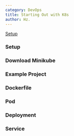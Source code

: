 ```yaml
---
category: DevOps
title: Starting Out with K8s
author: Hz.
---
```


[Setup](#Setup)

### <a id="Setup"></a>Setup
### Download Minikube
### Example Project
### Dockerfile
### Pod
### Deployment
### Service 

